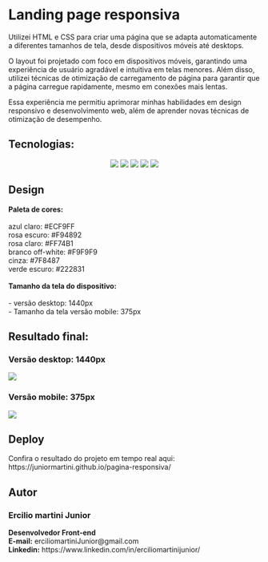 <h1>Landing page responsiva</h1>

<p>Utilizei HTML e CSS para criar uma página que se adapta automaticamente a diferentes tamanhos de tela, desde dispositivos móveis até desktops.</p> 

<p>O layout foi projetado com foco em dispositivos móveis, garantindo uma experiência de usuário agradável e intuitiva em telas menores. Além disso, utilizei técnicas de otimização de carregamento de página para garantir que a página carregue rapidamente, mesmo em conexões mais lentas.</P> 

<p>Essa experiência me permitiu aprimorar minhas habilidades em design responsivo e desenvolvimento web, além de aprender novas técnicas de otimização de desempenho.</p>

<h2>Tecnologias:</h2>
<p align="center" float:"left">
<img src="https://img.shields.io/badge/HTML5-E34F26?style=for-the-badge&logo=html5&logoColor=white"/>
<img src="https://img.shields.io/badge/CSS3-1572B6?style=for-the-badge&logo=css3&logoColor=white"/>
<img src="https://img.shields.io/badge/GIT-E44C30?style=for-the-badge&logo=git&logoColor=white"/>
<img src="https://img.shields.io/badge/GitHub-100000?style=for-the-badge&logo=github&logoColor=white"/>
<img src="https://img.shields.io/badge/Visual_Studio_Code-0078D4?style=for-the-badge&logo=visual%20studio%20code&logoColor=white"/>
</p>

<h2>Design</h2>
<p><strong>Paleta de cores:</strong><br><br>
azul claro: #ECF9FF<br>
rosa escuro: #F94892<br>
rosa claro: #FF74B1<br>
branco off-white: #F9F9F9<br>
cinza: #7F8487<br>
verde escuro: #222831
<br><br>
<strong>Tamanho da tela do dispositivo:</strong>
<br><br>
- versão desktop: 1440px<br>
- Tamanho da tela versão mobile: 375px</p>

<h2>Resultado final:</h2>
<h3>Versão desktop: 1440px</h3>
<img src="https://user-images.githubusercontent.com/116317572/222448099-e6fa3edd-3283-4dc1-b73a-e1df85735d9f.png"/>
<h3>Versão mobile: 375px</h3>
<img src="https://user-images.githubusercontent.com/116317572/222449357-44cbe312-5200-49d6-b4b5-f6d1844ff88b.jpeg"/>

<h2>Deploy</h2>
<p>Confira o resultado do projeto em tempo real aqui: https://juniormartini.github.io/pagina-responsiva/</p>

<h2>Autor</h2>
<h3>Ercilio martini Junior</h3>
<p><strong>Desenvolvedor Front-end</strong><br>
<strong>E-mail:</strong> erciliomartiniJunior@gmail.com<br>
<strong>Linkedin:</strong> https://www.linkedin.com/in/erciliomartinijunior/</p>



